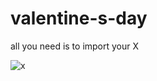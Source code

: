 # valentine-s-day
 all you need is to import your X 
 
![x](https://user-images.githubusercontent.com/61162446/218438427-b4e0625a-e003-4595-a83f-2815f12f209e.png)
